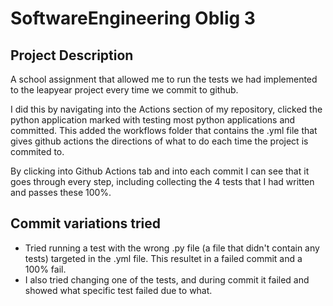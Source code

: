 # **SoftwareEngineering Oblig 3**

## **Project Description**
  A school assignment that allowed me to run the tests we had implemented to the leapyear project every time we commit to github. 
  
  I did this by navigating into the Actions section of my repository, clicked the python application marked with testing most python 
  applications and committed. This added the workflows folder that contains the .yml file that gives github actions the directions of 
  what to do each time the project is commited to.
  
  By clicking into Github Actions tab and into each commit I can see that it goes through every step, including collecting the 4 tests 
  that I had written and passes these 100%.
  
  ## **Commit variations tried**
  - Tried running a test with the wrong .py file (a file that didn't contain any tests) targeted in the .yml file. This resultet in a failed commit and a 100% fail.
  - I also tried changing one of the tests, and during commit it failed and showed what specific test failed due to what.


